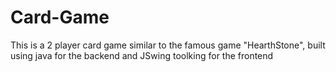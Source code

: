 # Card-Game

This is a 2 player card game similar to the famous game "HearthStone", built using java for the backend and JSwing toolking for the frontend
